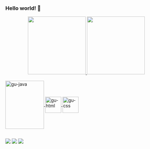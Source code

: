 ### Hello world! 👋

<div align="center">
  <a href="https://github.com/rafaballerini">
  <img height="180em" src="https://github-readme-stats.vercel.app/api?username=gustavoxavierf2&show_icons=true&theme=dark&include_all_commits=true&count_private=true"/>
  <img height="180em" src="https://github-readme-stats.vercel.app/api/top-langs/?username=gustavoxavierf2&layout=compact&langs_count=7&theme=dark"/>
</div>
  <div style="display: inline_block"><br>
  <img align="center" alt="gu-java" height="150" width="120" src="https://cdn.jsdelivr.net/gh/devicons/devicon/icons/java/java-plain-wordmark.svg" />
  <img align="center" alt="gu-html" height="50" width="50" src="https://cdn.jsdelivr.net/gh/devicons/devicon/icons/html5/html5-plain-wordmark.svg" />
  <img align="center" alt="gu-css" height="50" width="50" src="https://cdn.jsdelivr.net/gh/devicons/devicon/icons/css3/css3-plain-wordmark.svg" />   
</div>
  
  ##
  
<div> 
  <a href="https://www.instagram.com/guxfarias7/" target="_blank"><img src="https://img.shields.io/badge/-Instagram-%23E4405F?style=for-the-badge&logo=instagram&logoColor=white" target="_blank"></a>
  <a href = "mailto:guxfarias7@gmail.com"><img src="https://img.shields.io/badge/-Gmail-%23333?style=for-the-badge&logo=gmail&logoColor=white" target="_blank"></a>
  <a href="https://www.linkedin.com/in/gustavo-xavier-farias-b2561418a/" target="_blank"><img src="https://img.shields.io/badge/-LinkedIn-%230077B5?style=for-the-badge&logo=linkedin&logoColor=white" target="_blank"></a> 
</div>

